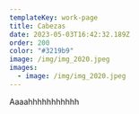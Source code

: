 ```yaml
---
templateKey: work-page
title: Cabezas
date: 2023-05-03T16:42:32.189Z
order: 200
color: "#3219b9"
image: /img/img_2020.jpeg
images:
  - image: /img/img_2020.jpeg
---
```

Aaaahhhhhhhhhhh